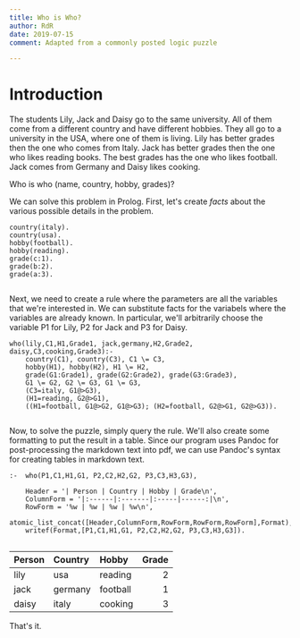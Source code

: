 ```yaml
---
title: Who is Who?
author: RdR
date: 2019-07-15
comment: Adapted from a commonly posted logic puzzle

---
```


# Introduction

The students Lily, Jack and Daisy go to the same university. All of them come from a different country and have different hobbies. They all go to a university in the USA, where one of them is living. Lily has better grades then the one who comes from Italy. Jack has better grades then the one who likes reading books. The best grades has the one who likes football. Jack comes from Germany and Daisy likes cooking.

Who is who (name, country, hobby, grades)?

We can solve this problem in Prolog.  First, let's create *facts* about the various possible details in the problem.

~~~{ .prolog label=facts caption="whoiswho -- logic puzzle" numbers=left .main }
country(italy).
country(usa).
hobby(football).
hobby(reading).
grade(c:1).
grade(b:2).
grade(a:3).


~~~


Next, we need to create a rule where the parameters are all the variables that we're interested in.  We can substitute facts for the variabels where the variables are already known.  In particular, we'll arbitrarily choose the variable P1 for Lily, P2 for Jack and P3 for Daisy.

~~~{ .prolog label=rule caption="The rule that encodes the problem logic" numbers=left .main }
who(lily,C1,H1,Grade1, jack,germany,H2,Grade2, daisy,C3,cooking,Grade3):-
    country(C1), country(C3), C1 \= C3,
    hobby(H1), hobby(H2), H1 \= H2,
    grade(G1:Grade1), grade(G2:Grade2), grade(G3:Grade3),
    G1 \= G2, G2 \= G3, G1 \= G3,
    (C3=italy, G1@>G3),
    (H1=reading, G2@>G1),
    ((H1=football, G1@>G2, G1@>G3); (H2=football, G2@>G1, G2@>G3)).


~~~


Now, to solve the puzzle, simply query the rule. We'll also create some formatting to put the result in a table.  Since our program uses Pandoc for post-processing the markdown text into pdf, we can use Pandoc's syntax for creating tables in markdown text.

~~~{ .prolog label=query caption="The query that solves the puzzle" numbers=none .nonum }
:-  who(P1,C1,H1,G1, P2,C2,H2,G2, P3,C3,H3,G3),

    Header = '| Person | Country | Hobby | Grade\n',
    ColumnForm = '|:------|:-------|:-----|------:|\n',
    RowForm = '%w | %w | %w | %w\n',
    atomic_list_concat([Header,ColumnForm,RowForm,RowForm,RowForm],Format),
    writef(Format,[P1,C1,H1,G1, P2,C2,H2,G2, P3,C3,H3,G3]).


~~~

| Person | Country | Hobby | Grade
|:------|:-------|:-----|------:|
lily | usa | reading | 2
jack | germany | football | 1
daisy | italy | cooking | 3

That's it.
